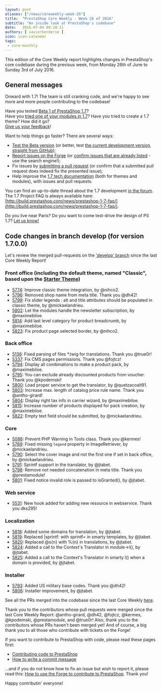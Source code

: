```yaml
---
layout: post
aliases: ["/news/coreweekly-week-26"]
title:  "PrestaShop Core Weekly - Week 26 of 2016"
subtitle: "An inside look at PrestaShop's codebase"
date:   2016-07-04 09:10:11
authors: [ xavierborderie ]
icon: icon-calendar
tags:
 - core-monthly
---
```


This edition of the Core Weekly report highlights changes in PrestaShop's core codebase during the previous week, from Monday 26th of June to Sunday 3rd of July 2016.


## General messages

Onward with 1.7! The team is still cranking code, and we're happy to see more and more people contributing to the codebase!

Have you tested [Beta 1 of PrestaShop 1.7](https://www.prestashop.com/en/1.7)?<br/>
Have you [tried one of your modules in 1.7](http://build.prestashop.com/news/module-development-changes-in-17/)? Have you tried to create a 1.7 theme? How did it go?<br/>
[Give us your feedback](http://build.prestashop.com/news/prestashop-1-7-beta-1-open-for-feedback/)!

Want to help things go faster? There are several ways: 

 * [Test the Beta version](http://build.prestashop.com/news/prestashop-1-7-beta-1-open-for-feedback/) (or better, test [the current development version, straight from GitHub](https://github.com/PrestaShop/PrestaShop/tree/develop));
 * [Report issues on the Forge](http://forge.prestashop.com/secure/CreateIssue!default.jspa?selectedProjectId=11322&issuetype=1) (or [confirm issues that are already listed](http://forge.prestashop.com/browse/BOOM-738?jql=project%20%3D%20BOOM%20AND%20created%3E%3D-1w%20ORDER%20BY%20created%20DESC) - use the search engine!); 
 * Fix issues by [submitting a pull request](https://github.com/PrestaShop/PrestaShop/pulls) (or confirm that a submitted pull request does indeed fix the presented issue); 
 * Help improve the [1.7 tech documentation](https://github.com/PrestaShop/docs) (both for themes and modules), with issues and pull requests.

You can find an up-to-date thread about the 1.7 development [in the forum](https://www.prestashop.com/forums/topic/480580-want-to-know-more-about-17/).<br/>
The 1.7 Project FAQ is always available here: [http://build.prestashop.com/news/prestashop-1-7-faq/](http://build.prestashop.com/news/prestashop-1-7-faq/).

Do you live near Paris? Do you want to come test-drive the design of PS 1.7? [Let us know!](http://build.prestashop.com/news/call-for-user-testing-volunteers/)


## Code changes in branch develop (for version 1.7.0.0)

Let's review the merged pull-requests on the ['develop' branch](https://github.com/PrestaShop/PrestaShop/tree/develop) since the last Core Weekly Report!
 
 
### Front office (including the default theme, named "Classic", based upon the [Starter Theme](https://github.com/PrestaShop/PrestaShop/tree/develop/themes/classic))

 * [5774](https://github.com/PrestaShop/PrestaShop/pull/5774): Improve classic theme integration, by @nihco2.
 * [5796](https://github.com/PrestaShop/PrestaShop/pull/5796): Removed shop name from meta title. Thank you @dh42!
 * [5799](https://github.com/PrestaShop/PrestaShop/pull/5799): Fix slider legends : alt and title attributes should be populated in classic theme, by @mickaelandrieu.
 * [5802](https://github.com/PrestaShop/PrestaShop/pull/5802): Let the modules handle the newsletter subscription, by @maximebiloe.
 * [5814](https://github.com/PrestaShop/PrestaShop/pull/5814): Add last level category for product breadcrumb, by @maximebiloe.
 * [5823](https://github.com/PrestaShop/PrestaShop/pull/5823): Fix product page selected border, by @nihco2.


### Back office

 * [5136](https://github.com/PrestaShop/PrestaShop/pull/5136): Fixed parsing of files \*.twig for translations. Thank you @true0r!
 * [5337](https://github.com/PrestaShop/PrestaShop/pull/5337): Fix CMS pages permissions. Thank you @fojtcz!
 * [5794](https://github.com/PrestaShop/PrestaShop/pull/5794): Display all combinations to make a product pack, by @maximebiloe.
 * [5795](https://github.com/PrestaShop/PrestaShop/pull/5795): You can exclude already discounted products from voucher. Thank you @kpodemski!
 * [5800](https://github.com/PrestaShop/PrestaShop/pull/5800): Load proper service to get the translator, by @quetzacoalt91.
 * [5803](https://github.com/PrestaShop/PrestaShop/pull/5803): Increase max. length of catalog price rule name. Thank you @antho-girard!
 * [5804](https://github.com/PrestaShop/PrestaShop/pull/5804): Display right tax info in carrier wizard, by @maximebiloe.
 * [5815](https://github.com/PrestaShop/PrestaShop/pull/5815): Increase number of products displayed for pack creation, by @maximebiloe.
 * [5822](https://github.com/PrestaShop/PrestaShop/pull/5822): Empty text field should be submitted, by @mickaelandrieu.

 
### Core

 * [5086](https://github.com/PrestaShop/PrestaShop/pull/5086): Prevent PHP Warning in Tools class. Thank you @kermes!
 * [5789](https://github.com/PrestaShop/PrestaShop/pull/5789): Fixed missing `legend` property in ImageRetriever, by @mickaelandrieu.
 * [5790](https://github.com/PrestaShop/PrestaShop/pull/5790): Select the cover image and not the first one if set in back office, by @mickaelandrieu.
 * [5791](https://github.com/PrestaShop/PrestaShop/pull/5791): Sprintf support in the translator, by @jtabet.
 * [5798](https://github.com/PrestaShop/PrestaShop/pull/5798): Remove not needed concatenation in meta title. Thank you @prestamodule!
 * [5801](https://github.com/PrestaShop/PrestaShop/pull/5801): Fixed notice invalid role is passed to isGranted(), by @jtabet.
 

### Web service
 
 * [5531](https://github.com/PrestaShop/PrestaShop/pull/5531): New hook added for adding new resource in webservice. Thank you dks295!
 
 
### Localization

 * [5818](https://github.com/PrestaShop/PrestaShop/pull/5818): Added some domains for translation, by @jtabet.
 * [5819](https://github.com/PrestaShop/PrestaShop/pull/5819): Replaced |sprintf: with sprintf= in smarty templates, by @jtabet.
 * [5820](https://github.com/PrestaShop/PrestaShop/pull/5820): Replaced @s{n} with %{n} in translations, by @jtabet.
 * [5824](https://github.com/PrestaShop/PrestaShop/pull/5824): Added a call to the Context's Translator in module->l(), by @jtabet.
 * [5825](https://github.com/PrestaShop/PrestaShop/pull/5825): Added a call to the Context's Translator in smarty l() when a domain is provided, by @jtabet.
 
 
### Installer

 * [5793](https://github.com/PrestaShop/PrestaShop/pull/5793): Added US military base codes. Thank you @dh42!
 * [5806](https://github.com/PrestaShop/PrestaShop/pull/5806): Installer improvement, by @jtabet.

 

See all the PRs merged into the codebase since the last Core Weekly [here](https://github.com/PrestaShop/PrestaShop/pulls?utf8=%E2%9C%93&q=is%3Apr%20merged%3A2016-06-27..2016-07-03%20is%3Aclosed%20sort%3Acreated-asc%20base%3Adevelop%20).

Thank you to the contributors whose pull requests were merged since the last Core Weekly Report: @antho-girard, @dh42, @fojtcz, @kermes, @kpodemski, @prestamodule, and @true0r! Also, thank you to the contributors whose PRs haven't been merged yet! And of course, a big thank you to all those who contribute with tickets on the Forge!

If you want to contribute to PrestaShop with code, please read these pages first:

 * [Contributing code to PrestaShop](http://doc.prestashop.com/display/PS16/Contributing+code+to+PrestaShop)
 * [How to write a commit message](http://doc.prestashop.com/display/PS16/How+to+write+a+commit+message)

...and if you do not know how to fix an issue but wish to report it, please read this: [How to use the Forge to contribute to PrestaShop](http://doc.prestashop.com/display/PS16/How+to+use+the+Forge+to+contribute+to+PrestaShop). Thank you!

Happy contributin' everyone!
